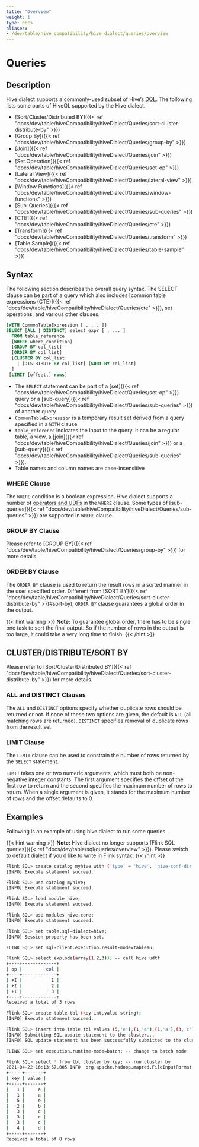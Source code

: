 ```yaml
---
title: "Overview"
weight: 1
type: docs
aliases:
- /dev/table/hive_compatibility/hive_dialect/queries/overview
---
```

<!--
Licensed to the Apache Software Foundation (ASF) under one
or more contributor license agreements.  See the NOTICE file
distributed with this work for additional information
regarding copyright ownership.  The ASF licenses this file
to you under the Apache License, Version 2.0 (the
"License"); you may not use this file except in compliance
with the License.  You may obtain a copy of the License at
  http://www.apache.org/licenses/LICENSE-2.0
Unless required by applicable law or agreed to in writing,
software distributed under the License is distributed on an
"AS IS" BASIS, WITHOUT WARRANTIES OR CONDITIONS OF ANY
KIND, either express or implied.  See the License for the
specific language governing permissions and limitations
under the License.
-->

# Queries

## Description

Hive dialect supports a commonly-used subset of Hive’s [DQL](https://cwiki.apache.org/confluence/display/Hive/LanguageManual+Select).
The following lists some parts of HiveQL supported by the Hive dialect.

- [Sort/Cluster/Distributed BY]({{< ref "docs/dev/table/hiveCompatibility/hiveDialect/Queries/sort-cluster-distribute-by" >}})
- [Group By]({{< ref "docs/dev/table/hiveCompatibility/hiveDialect/Queries/group-by" >}})
- [Join]({{< ref "docs/dev/table/hiveCompatibility/hiveDialect/Queries/join" >}})
- [Set Operation]({{< ref "docs/dev/table/hiveCompatibility/hiveDialect/Queries/set-op" >}})
- [Lateral View]({{< ref "docs/dev/table/hiveCompatibility/hiveDialect/Queries/lateral-view" >}})
- [Window Functions]({{< ref "docs/dev/table/hiveCompatibility/hiveDialect/Queries/window-functions" >}})
- [Sub-Queries]({{< ref "docs/dev/table/hiveCompatibility/hiveDialect/Queries/sub-queries" >}})
- [CTE]({{< ref "docs/dev/table/hiveCompatibility/hiveDialect/Queries/cte" >}})
- [Transform]({{< ref "docs/dev/table/hiveCompatibility/hiveDialect/Queries/transform" >}})
- [Table Sample]({{< ref "docs/dev/table/hiveCompatibility/hiveDialect/Queries/table-sample" >}})

## Syntax

The following section describes the overall query syntax.
The SELECT clause can be part of a query which also includes [common table expressions (CTE)]({{< ref "docs/dev/table/hiveCompatibility/hiveDialect/Queries/cte" >}}), set operations, and various other clauses.

```sql
[WITH CommonTableExpression [ , ... ]]
SELECT [ALL | DISTINCT] select_expr [ , ... ]
  FROM table_reference
  [WHERE where_condition]
  [GROUP BY col_list]
  [ORDER BY col_list]
  [CLUSTER BY col_list
    | [DISTRIBUTE BY col_list] [SORT BY col_list]
  ]
 [LIMIT [offset,] rows]
```
- The `SELECT` statement can be part of a [set]({{< ref "docs/dev/table/hiveCompatibility/hiveDialect/Queries/set-op" >}}) query or a [sub-query]({{< ref "docs/dev/table/hiveCompatibility/hiveDialect/Queries/sub-queries" >}}) of another query
- `CommonTableExpression` is a temporary result set derived from a query specified in a `WITH` clause
- `table_reference` indicates the input to the query. It can be a regular table, a view, a [join]({{< ref "docs/dev/table/hiveCompatibility/hiveDialect/Queries/join" >}}) or a [sub-query]({{< ref "docs/dev/table/hiveCompatibility/hiveDialect/Queries/sub-queries" >}}).
- Table names and column names are case-insensitive

### WHERE Clause

The `WHERE` condition is a boolean expression. Hive dialect supports a number of [operators and UDFs](https://cwiki.apache.org/confluence/display/Hive/LanguageManual+UDF)
in the `WHERE` clause. Some types of [sub-queries]({{< ref "docs/dev/table/hiveCompatibility/hiveDialect/Queries/sub-queries" >}}) are supported in `WHERE` clause.

### GROUP BY Clause

Please refer to [GROUP BY]({{< ref "docs/dev/table/hiveCompatibility/hiveDialect/Queries/group-by" >}}) for more details.

### ORDER BY Clause

The `ORDER BY` clause is used to return the result rows in a sorted manner in the user specified order.
Different from [SORT BY]({{< ref "docs/dev/table/hiveCompatibility/hiveDialect/Queries/sort-cluster-distribute-by" >}}#sort-by), `ORDER BY` clause guarantees
a global order in the output.

{{< hint warning >}}
**Note:**
To guarantee global order, there has to be single one task to sort the final output.
So if the number of rows in the output is too large, it could take a very long time to finish.
{{< /hint >}}

## CLUSTER/DISTRIBUTE/SORT BY

Please refer to [Sort/Cluster/Distributed BY]({{< ref "docs/dev/table/hiveCompatibility/hiveDialect/Queries/sort-cluster-distribute-by" >}}) for more details.

### ALL and DISTINCT Clauses

The `ALL` and `DISTINCT` options specify whether duplicate rows should be returned or not.
If none of these two options are given, the default is `ALL` (all matching rows are returned).
`DISTINCT` specifies removal of duplicate rows from the result set.

### LIMIT Clause

The `LIMIT` clause can be used to constrain the number of rows returned by the `SELECT` statement.

`LIMIT` takes one or two numeric arguments, which must both be non-negative integer constants.
The first argument specifies the offset of the first row to return and the second specifies the maximum number of rows to return.
When a single argument is given, it stands for the maximum number of rows and the offset defaults to 0.

## Examples

Following is an example of using hive dialect to run some queries.

{{< hint warning >}}
**Note:** Hive dialect no longer supports [Flink SQL queries]({{< ref "docs/dev/table/sql/queries/overview" >}}). Please switch to default dialect if you’d like to write in Flink syntax.
{{< /hint >}}

```bash
Flink SQL> create catalog myhive with ('type' = 'hive', 'hive-conf-dir' = '/opt/hive-conf');
[INFO] Execute statement succeed.

Flink SQL> use catalog myhive;
[INFO] Execute statement succeed.

Flink SQL> load module hive;
[INFO] Execute statement succeed.

Flink SQL> use modules hive,core;
[INFO] Execute statement succeed.

Flink SQL> set table.sql-dialect=hive;
[INFO] Session property has been set.

FLINK SQL> set sql-client.execution.result-mode=tableau;

Flink SQL> select explode(array(1,2,3)); -- call hive udtf
+----+-------------+
| op |         col |
+----+-------------+
| +I |           1 |
| +I |           2 |
| +I |           3 |
+----+-------------+
Received a total of 3 rows

Flink SQL> create table tbl (key int,value string);
[INFO] Execute statement succeed.

Flink SQL> insert into table tbl values (5,'e'),(1,'a'),(1,'a'),(3,'c'),(2,'b'),(3,'c'),(3,'c'),(4,'d');
[INFO] Submitting SQL update statement to the cluster...
[INFO] SQL update statement has been successfully submitted to the cluster:

FLINK SQL> set execution.runtime-mode=batch; -- change to batch mode

Flink SQL> select * from tbl cluster by key; -- run cluster by
2021-04-22 16:13:57,005 INFO  org.apache.hadoop.mapred.FileInputFormat                     [] - Total input paths to process : 1
+-----+-------+
| key | value |
+-----+-------+
|   1 |     a |
|   1 |     a |
|   5 |     e |
|   2 |     b |
|   3 |     c |
|   3 |     c |
|   3 |     c |
|   4 |     d |
+-----+-------+
Received a total of 8 rows
```
